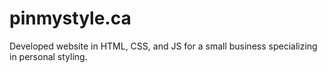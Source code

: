 # pinmystyle.ca
Developed website in HTML, CSS, and JS for a small business specializing in personal styling.
